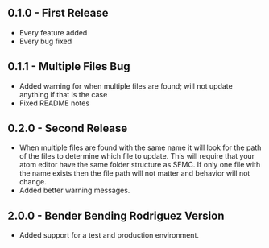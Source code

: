 ## 0.1.0 - First Release
* Every feature added
* Every bug fixed

## 0.1.1 - Multiple Files Bug
* Added warning for when multiple files are found; will not update anything if that is the case
* Fixed README notes

## 0.2.0 - Second Release
* When multiple files are found with the same name it will look for the path of the files to determine which file to update. This will require that your atom editor have the same folder structure as SFMC. If only one file with the name exists then the file path will not matter and behavior will not change.
* Added better warning messages.

## 2.0.0 - Bender Bending Rodriguez Version
* Added support for a test and production environment.
